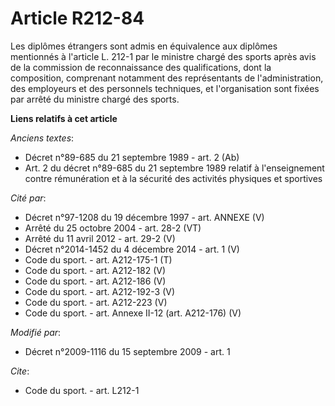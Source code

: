 # Article R212-84

Les diplômes étrangers sont admis en équivalence aux diplômes mentionnés à l'article L. 212-1 par le ministre chargé des
sports après avis de la commission de reconnaissance des qualifications, dont la composition, comprenant notamment des
représentants de l'administration, des employeurs et des personnels techniques, et l'organisation sont fixées par arrêté du
ministre chargé des sports.

**Liens relatifs à cet article**

_Anciens textes_:

  - Décret n°89-685 du 21 septembre 1989 - art. 2 (Ab)
  - Art. 2 du décret n°89-685 du 21 septembre 1989 relatif à l'enseignement contre rémunération et à la sécurité des activités physiques et sportives

_Cité par_:

  - Décret n°97-1208 du 19 décembre 1997 - art. ANNEXE (V)
  - Arrêté du 25 octobre 2004 - art. 28-2 (VT)
  - Arrêté du 11 avril 2012 - art. 29-2 (V)
  - Décret n°2014-1452 du 4 décembre 2014 - art. 1 (V)
  - Code du sport. - art. A212-175-1 (T)
  - Code du sport. - art. A212-182 (V)
  - Code du sport. - art. A212-186 (V)
  - Code du sport. - art. A212-192-3 (V)
  - Code du sport. - art. A212-223 (V)
  - Code du sport. - art. Annexe II-12 (art. A212-176) (V)

_Modifié par_:

  - Décret n°2009-1116 du 15 septembre 2009 - art. 1

_Cite_:

  - Code du sport. - art. L212-1
